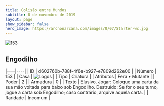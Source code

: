 ```yaml
---
title: Colisão entre Mundos
subtitle: 8 de novembro de 2019
layout: page
show_sidebar: false
hero_image: https://archonarcana.com/images/0/07/Starter-wc.jpg
---
```


![153](https://cdn.keyforgegame.com/media/card_front/pt/452_153_PP56P8RQGRH2_pt.png)

## Engodilho

|----|----|
| ID | d602760b-788f-4f6e-b927-e7809d262e00 |
| Número | 153 |
| Casa | ![Logos](https://archonarcana.com/images/thumb/c/ce/Logos.png/22px-Logos.png "Logos") |
| Tipo | Criatura |
| Atributos | Fera • Mutante |
| Poder | 2 |
| Armadura | 0 |
| Texto | Elusivo. Jogar: Coloque uma carta da sua mão voltada para baixo sob Engodilho.Destruído: Se for o seu turno, jogue a carta sob Engodilho; caso contrário, arquive aquela carta. |
| Raridade | Incomum |
